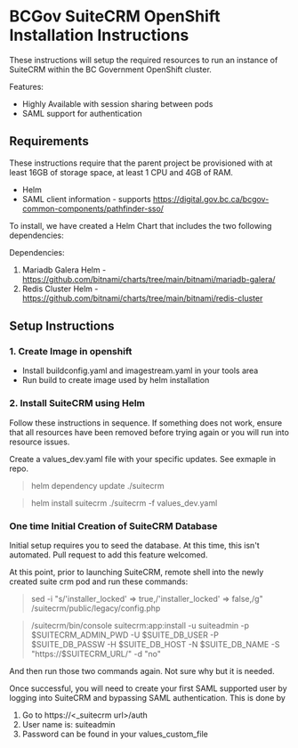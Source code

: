 # BCGov SuiteCRM OpenShift Installation Instructions

These instructions will setup the required resources to run an instance of SuiteCRM within the BC Government OpenShift cluster.

Features:
- Highly Available with session sharing between pods
- SAML support for authentication

## Requirements

These instructions require that the parent project be provisioned with at least 16GB of storage space, at least 1 CPU and 4GB of RAM. 

- Helm
- SAML client information - supports https://digital.gov.bc.ca/bcgov-common-components/pathfinder-sso/

To install, we have created a Helm Chart that includes the two following dependencies:

Dependencies:
1. Mariadb Galera Helm - https://github.com/bitnami/charts/tree/main/bitnami/mariadb-galera/
2. Redis Cluster Helm - https://github.com/bitnami/charts/tree/main/bitnami/redis-cluster

## Setup Instructions

### 1. Create Image in openshift
- Install buildconfig.yaml and imagestream.yaml in your tools area
- Run build to create image used by helm installation

### 2. Install SuiteCRM using Helm

Follow these instructions in sequence. If something does not work, ensure that all resources have been removed before trying again or you will run into resource issues.

Create a values_dev.yaml file with your specific updates.  See exmaple in repo.

> helm dependency update ./suitecrm

> helm install suitecrm ./suitecrm  -f values_dev.yaml

### One time Initial Creation of SuiteCRM Database

Initial setup requires you to seed the database.  At this time, this isn't automated.  Pull request to add this feature welcomed.

At this point, prior to launching SuiteCRM, remote shell into the newly created suite crm pod and run these commands:

> sed -i "s/'installer_locked' => true,/'installer_locked' => false,/g" /suitecrm/public/legacy/config.php

> /suitecrm/bin/console suitecrm:app:install -u suiteadmin -p $SUITECRM_ADMIN_PWD -U $SUITE_DB_USER -P $SUITE_DB_PASSW -H $SUITE_DB_HOST -N $SUITE_DB_NAME -S "https://$SUITECRM_URL/" -d "no"

And then run those two commands again. Not sure why but it is needed.

Once successful, you will need to create your first SAML supported user by logging into SuiteCRM and bypassing SAML authentication.  This is done by 

1. Go to https://<_suitecrm url>/auth
2. User name is: suiteadmin
3. Password  can be found in your values_custom_file